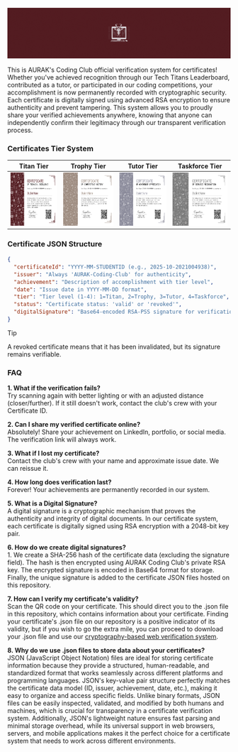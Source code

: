 ![Welcome Header](assets/welcome-header.gif)

This is AURAK's Coding Club official verification system for certificates! Whether you've achieved recognition through our Tech Titans Leaderboard, contributed as a tutor, or participated in our coding competitions, your accomplishment is now permanently recorded with cryptographic security. Each certificate is digitally signed using advanced RSA encryption to ensure authenticity and prevent tampering. This system allows you to proudly share your verified achievements anywhere, knowing that anyone can independently confirm their legitimacy through our transparent verification process.

### Certificates Tier System
| **Titan Tier** | **Trophy Tier** | **Tutor Tier** | **Taskforce Tier** |
|:----------:|:----------:|:--------------:|:---------------:|
| <img src="./assets/titan-tier.png" alt="Titan Tier" width="200" height="120"> | <img src="./assets/trophy-tier.png" alt="Trophy Tier" width="200" height="120"> | <img src="./assets/tutor-tier.png" alt="Tutor Tier" width="200" height="120"> | <img src="./assets/taskforce-tier.png" alt="Taskforce Tier" width="200" height="120"> |

###  Certificate JSON Structure

```json
{
  "certificateId": "YYYY-MM-STUDENTID (e.g., 2025-10-2021004938)",
  "issuer": "Always 'AURAK-Coding-Club' for authenticity",
  "achievement": "Description of accomplishment with tier level",
  "date": "Issue date in YYYY-MM-DD format",
  "tier": "Tier level (1-4): 1=Titan, 2=Trophy, 3=Tutor, 4=Taskforce",
  "status": "Certificate status: 'valid' or 'revoked'",
  "digitalSignature": "Base64-encoded RSA-PSS signature for verification"
}
```

> [!TIP]
> A revoked certificate means that it has been invalidated, but its signature remains verifiable.

### FAQ
__1. What if the verification fails?__ <br> Try scanning again with better lighting or with an adjusted distance (closer/further). If it still doesn't work, contact the club's crew with your Certificate ID. <br> 

__2. Can I share my verified certificate online?__ <br> Absolutely! Share your achievement on LinkedIn, portfolio, or social media. The verification link will always work. <br>

__3. What if I lost my certificate?__ <br> Contact the club's crew with your name and approximate issue date. We can reissue it. <br>

__4. How long does verification last?__ <br> Forever! Your achievements are permanently recorded in our system. <br>

__5. What is a Digital Signature?__ <br> A digital signature is a cryptographic mechanism that proves the authenticity and integrity of digital documents. In our certificate system, each certificate is digitally signed using RSA encryption with a 2048-bit key pair. <br>

__6. How do we create digital signatures?__ <br> 1. We create a SHA-256 hash of the certificate data (excluding the signature field). The hash is then encrypted using AURAK Coding Club's private RSA key. The encrypted signature is encoded in Base64 format for storage. Finally, the unique signature is added to the certificate JSON files hosted on this repository. <br>

__7. How can I verify my certificate's validity?__ <br> Scan the QR code on your certificate. This should direct you to the .json file in this repository, which contains information about your certificate. Finding your certificate's .json file on our repository is a positive indicator of its validity, but if you wish to go the extra mile, you can proceed to download your .json file and use our [cryptography-based web verification system](). <br>

__8. Why do we use .json files to store data about your certificates?__ <br> JSON (JavaScript Object Notation) files are ideal for storing certificate information because they provide a structured, human-readable, and standardized format that works seamlessly across different platforms and programming languages. JSON's key-value pair structure perfectly matches the certificate data model (ID, issuer, achievement, date, etc.), making it easy to organize and access specific fields. Unlike binary formats, JSON files can be easily inspected, validated, and modified by both humans and machines, which is crucial for transparency in a certificate verification system. Additionally, JSON's lightweight nature ensures fast parsing and minimal storage overhead, while its universal support in web browsers, servers, and mobile applications makes it the perfect choice for a certificate system that needs to work across different environments.
